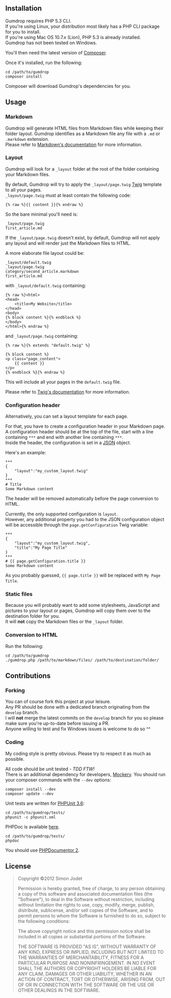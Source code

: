 ## Installation

Gumdrop requires PHP 5.3 CLI.  
If you're using Linux, your distribution most likely has a PHP CLI package for you to install.  
If you're using Mac OS 10.7.x (Lion), PHP 5.3 is already installed.  
Gumdrop has not been tested on Windows.

You'll then need the latest version of [Composer](http://getcomposer.org/ "Composer").

Once it's installed, run the following:

    cd /path/to/gumdrop
    composer install

Composer will download Gumdrop's dependencies for you.

## Usage

### Markdown

Gumdrop will generate HTML files from Markdown files while keeping their folder layout. Gumdrop identifies as a Markdown file any file with a `.md` or `.markdown` extension.  
Please refer to [Markdown's documentation](http://daringfireball.net/projects/markdown/syntax "Daring Fireball: Markdown Syntax Documentation") for more information.

### Layout
Gumdrop will look for a `_layout` folder at the root of the folder containing your Markdown files.

By default, Gumdrop will try to apply the `_layout/page.twig` [Twig](http://twig.sensiolabs.org/ "Twig's documentation") template to all your pages.  
`_layout/page.twig` must at least contain the following code:

    {% raw %}{{ content }}{% endraw %}

So the bare minimal you'll need is:

    _layout/page.twig
    first_article.md

If the `_layout/page.twig` doesn't exist, by default, Gumdrop will not apply any layout and will render just the Markdown files to HTML.

A more elaborate file layout could be:

    _layout/default.twig
    _layout/page.twig
    category/second_article.markdown
    first_article.md

with `_layout/default.twig` containing:

    {% raw %}<html>
    <head>
        <title>My Website</title>
    </head>
    <body>
    {% block content %}{% endblock %}
    </body>
    </html>{% endraw %}

and  `_layout/page.twig` containing:

    {% raw %}{% extends "default.twig" %}

    {% block content %}
    <p class="page_content">
        {{ content }}
    </p>
    {% endblock %}{% endraw %}

This will include all your pages in the `default.twig` file.

Please refer to [Twig's documentation](http://twig.sensiolabs.org/doc/templates.html "Twig's documentation") for more information.

### Configuration header

Alternatively, you can set a layout template for each page.

For that, you have to create a configuration header in your Markdown page.  A configuration header should be at the top of the file, start with a line containing `***` and end with another line containing `***`.  
Inside the header, the configuration is set in a [JSON](http://www.json.org/) object.

Here's an example:

    ***
    {
        "layout":"my_custom_layout.twig"
    }
    ***
    # Title
    Some Markdown content

The header will be removed automatically before the page conversion to HTML.

Currently, the only supported configuration is `layout`.  
However, any additional property you had to the JSON configuration object will be accessible through the `page.getConfiguration` Twig variable:

    ***
    {
        "layout":"my_custom_layout.twig",
        "title":"My Page Title"
    }
    ***
    # {{ page.getConfiguration.title }}
    Some Markdown content

As you probably guessed, `{{ page.title }}` will be replaced with `My Page Title`.

### Static files
Because you will probably want to add some stylesheets, JavaScript and pictures to your layout or pages, Gumdrop will copy them over to the destination folder for you.  
It will **not** copy the Markdown files or the `_layout` folder.

### Conversion to HTML

Run the following:

    cd /path/to/gumdrop
    ./gumdrop.php /path/to/markdown/files/ /path/to/destination/folder/

## Contributions
### Forking
You can of course fork this project at your leisure.  
Any PR should be done with a dedicated branch originating from the `develop` branch.  
I will **not** merge the latest commits on the `develop` branch for you so please make sure you're up-to-date before issuing a PR.  
Anyone willing to test and fix Windows issues is welcome to do so ^^
### Coding
My coding style is pretty obvious. Please try to respect it as much as possible.

All code should be unit tested - *TDD FTW!*  
There is an additional dependency for developers, [Mockery](https://github.com/padraic/mockery). You should run your composer commands with the ``--dev`` options:

    composer install --dev
    composer update --dev
    
Unit tests are written for [PHPUnit 3.6](http://www.phpunit.de/manual/3.6/en/index.html):

    cd /path/to/gumdrop/tests/
    phpunit -c phpunit.xml
    
PHPDoc is available [here](phpdoc/index.html).

    cd /path/to/gumdrop/tests/
    phpdoc

You should use [PHPDocumentor 2](http://www.phpdoc.org/).

## License

> Copyright &copy;2012 Simon Jodet
>
> Permission is hereby granted, free of charge, to any person obtaining a copy of
> this software and associated documentation files (the "Software"), to deal in
> the Software without restriction, including without limitation the rights to
> use, copy, modify, merge, publish, distribute, sublicense, and/or sell copies
> of the Software, and to permit persons to whom the Software is furnished to do
> so, subject to the following conditions:
>
> The above copyright notice and this permission notice shall be included in all
> copies or substantial portions of the Software.
>
> THE SOFTWARE IS PROVIDED "AS IS", WITHOUT WARRANTY OF ANY KIND, EXPRESS OR
> IMPLIED, INCLUDING BUT NOT LIMITED TO THE WARRANTIES OF MERCHANTABILITY,
> FITNESS FOR A PARTICULAR PURPOSE AND NONINFRINGEMENT. IN NO EVENT SHALL THE
> AUTHORS OR COPYRIGHT HOLDERS BE LIABLE FOR ANY CLAIM, DAMAGES OR OTHER
> LIABILITY, WHETHER IN AN ACTION OF CONTRACT, TORT OR OTHERWISE, ARISING FROM,
> OUT OF OR IN CONNECTION WITH THE SOFTWARE OR THE USE OR OTHER DEALINGS IN THE
> SOFTWARE.